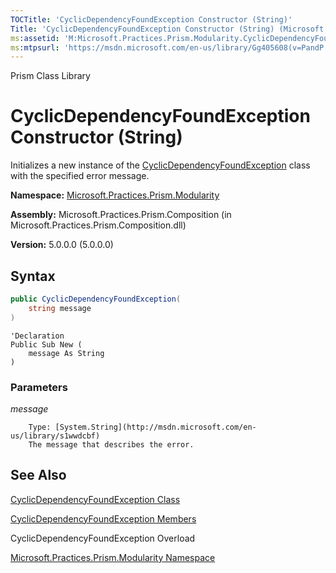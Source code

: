```yaml
---
TOCTitle: 'CyclicDependencyFoundException Constructor (String)'
Title: 'CyclicDependencyFoundException Constructor (String) (Microsoft.Practices.Prism.Modularity)'
ms:assetid: 'M:Microsoft.Practices.Prism.Modularity.CyclicDependencyFoundException.\#ctor(System.String)'
ms:mtpsurl: 'https://msdn.microsoft.com/en-us/library/Gg405608(v=PandP.50)'
---
```


Prism Class Library

# CyclicDependencyFoundException Constructor (String)

Initializes a new instance of the [CyclicDependencyFoundException](https://msdn.microsoft.com/en-us/library/microsoft.practices.prism.modularity.cyclicdependencyfoundexception(v=pandp.50)) class with the specified error message.

**Namespace:** [Microsoft.Practices.Prism.Modularity](https://msdn.microsoft.com/en-us/library/microsoft.practices.prism.modularity(v=pandp.50))

**Assembly:** Microsoft.Practices.Prism.Composition (in Microsoft.Practices.Prism.Composition.dll)

**Version:** 5.0.0.0 (5.0.0.0)

## Syntax

```C#
public CyclicDependencyFoundException(
	string message
)
```

```VB
'Declaration
Public Sub New ( 
	message As String
)
```


### Parameters

*message*
  
		Type: [System.String](http://msdn.microsoft.com/en-us/library/s1wwdcbf)
		The message that describes the error.

## See Also

[CyclicDependencyFoundException Class](https://msdn.microsoft.com/en-us/library/microsoft.practices.prism.modularity.cyclicdependencyfoundexception(v=pandp.50))

[CyclicDependencyFoundException Members](https://msdn.microsoft.com/en-us/library/microsoft.practices.prism.modularity.cyclicdependencyfoundexception_members(v=pandp.50))

CyclicDependencyFoundException Overload

[Microsoft.Practices.Prism.Modularity Namespace](https://msdn.microsoft.com/en-us/library/microsoft.practices.prism.modularity(v=pandp.50))

